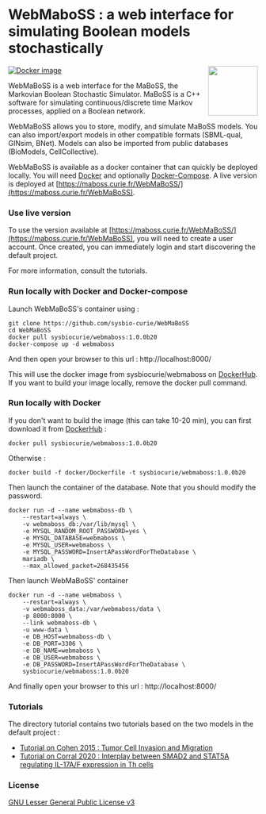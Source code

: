 # WebMaboSS : a web interface for simulating Boolean models stochastically
[![Docker image](https://img.shields.io/docker/v/sysbiocurie/webmaboss?logo=docker&sort=date)](https://hub.docker.com/repository/docker/sysbiocurie/webmaboss/general)
<img align="right" height="100" src="https://maboss.curie.fr/images/maboss_logo.jpg">


WebMaBoSS is a web interface for the MaBoSS, the Markovian Boolean Stochastic Simulator. MaBoSS is a C++ software for simulating continuous/discrete time Markov processes, applied on a Boolean network.

WebMaBoSS allows you to store, modify, and simulate MaBoSS models. You can also import/export models in other compatible formats (SBML-qual, GINsim, BNet). Models can also be imported from public databases (BioModels, CellCollective).

WebMaBoSS is available as a docker container that can quickly be deployed locally. You will need [Docker](https://docs.docker.com/get-docker/) and optionally [Docker-Compose](https://docs.docker.com/compose/install/).
A live version is deployed at [https://maboss.curie.fr/WebMaBoSS/](https://maboss.curie.fr/WebMaBoSS).

### Use live version

To use the version available at [https://maboss.curie.fr/WebMaBoSS/](https://maboss.curie.fr/WebMaBoSS), you will need to create a user account. Once created, you can immediately login and start discovering the default project.

For more information, consult the tutorials. 


### Run locally with Docker and Docker-compose
Launch WebMaBoSS's container using :

```
git clone https://github.com/sysbio-curie/WebMaBoSS
cd WebMaBoSS
docker pull sysbiocurie/webmaboss:1.0.0b20
docker-compose up -d webmaboss
```
	
And then open your browser to this url : http://localhost:8000/


This will use the docker image from sysbiocurie/webmaboss on [DockerHub](https://hub.docker.com/repository/docker/sysbiocurie/webmaboss/general). If you want to build your image locally, remove the docker pull command.
### Run locally with Docker
If you don't want to build the image (this can take 10-20 min), you can first download it from [DockerHub](https://hub.docker.com/repository/docker/sysbiocurie/webmaboss/general) : 

```
docker pull sysbiocurie/webmaboss:1.0.0b20
```

Otherwise :
```
docker build -f docker/Dockerfile -t sysbiocurie/webmaboss:1.0.0b20
```

Then launch the container of the database. Note that you should modify the password. 
```
docker run -d --name webmaboss-db \
	--restart=always \
	-v webmaboss_db:/var/lib/mysql \
	-e MYSQL_RANDOM_ROOT_PASSWORD=yes \
	-e MYSQL_DATABASE=webmaboss \
	-e MYSQL_USER=webmaboss \
	-e MYSQL_PASSWORD=InsertAPassWordForTheDatabase \
	mariadb \
	--max_allowed_packet=268435456 
```
Then launch WebMaBoSS' container
```
docker run -d --name webmaboss \
	--restart=always \
	-v webmaboss_data:/var/webmaboss/data \
	-p 8000:8000 \
	--link webmaboss-db \
	-u www-data \
	-e DB_HOST=webmaboss-db \
	-e DB_PORT=3306 \
	-e DB_NAME=webmaboss \
	-e DB_USER=webmaboss \
	-e DB_PASSWORD=InsertAPassWordForTheDatabase \
	sysbiocurie/webmaboss:1.0.0b20
```
And finally open your browser to this url : http://localhost:8000/

### Tutorials

The directory tutorial contains two tutorials based on the two models in the default project :

- [Tutorial on Cohen 2015 : Tumor Cell Invasion and Migration](https://github.com/sysbio-curie/WebMaBoSS/raw/master/tutorials/Tutorial_Cohen.pdf)
- [Tutorial on Corral 2020 : Interplay between SMAD2 and STAT5A regulating IL-17A/F expression in Th cells](https://github.com/sysbio-curie/WebMaBoSS/raw/master/tutorials/Tutorial_Corral.pdf)

### License

[GNU Lesser General Public License v3](https://github.com/vincent-noel/WebMaBoSS/blob/master/LICENSE.md)
